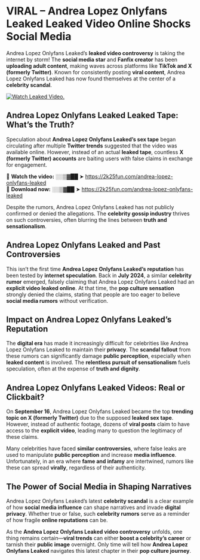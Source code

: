 # VIRAL – Andrea Lopez Onlyfans Leaked Leaked Video Online Shocks Social Media 

Andrea Lopez Onlyfans Leaked’s **leaked video controversy** is taking the internet by storm! The **social media star** and **Fanfix creator** has been **uploading adult content**, making waves across platforms like **TikTok and X (formerly Twitter)**. Known for consistently posting **viral content**, Andrea Lopez Onlyfans Leaked has now found themselves at the center of a **celebrity scandal**.  

[![Watch Leaked Video.](https://miro.medium.com/v2/resize:fit:828/format:webp/1*cilzJN44JGOrTw9NJCrNHA.gif "Watch Leaked Video")](https://2k25fun.com/andrea-lopez-onlyfans-leaked)

## **Andrea Lopez Onlyfans Leaked Leaked Tape: What’s the Truth?**  
Speculation about **Andrea Lopez Onlyfans Leaked’s sex tape** began circulating after multiple **Twitter trends** suggested that the video was available online. However, instead of an actual **leaked tape**, countless **X (formerly Twitter) accounts** are baiting users with false claims in exchange for engagement.  

🔹 **Watch the video:** ░░▒▓██ ➤ https://2k25fun.com/andrea-lopez-onlyfans-leaked  
🔹 **Download now:** ░░▒▓██ ➤ https://2k25fun.com/andrea-lopez-onlyfans-leaked  

Despite the rumors, Andrea Lopez Onlyfans Leaked has not publicly confirmed or denied the allegations. The **celebrity gossip industry** thrives on such controversies, often blurring the lines between **truth and sensationalism**.  

## **Andrea Lopez Onlyfans Leaked and Past Controversies**  
This isn’t the first time **Andrea Lopez Onlyfans Leaked’s reputation** has been tested by **internet speculation**. Back in **July 2024**, a similar **celebrity rumor** emerged, falsely claiming that Andrea Lopez Onlyfans Leaked had an **explicit video leaked online**. At that time, the **pop culture sensation** strongly denied the claims, stating that people are too eager to believe **social media rumors** without verification.  

## **Impact on Andrea Lopez Onlyfans Leaked’s Reputation**  
The **digital era** has made it increasingly difficult for celebrities like Andrea Lopez Onlyfans Leaked to maintain their **privacy**. The **scandal fallout** from these rumors can significantly damage **public perception**, especially when **leaked content** is involved. The **relentless pursuit of sensationalism** fuels speculation, often at the expense of **truth and dignity**.  

## **Andrea Lopez Onlyfans Leaked Videos: Real or Clickbait?**  
On **September 16**, Andrea Lopez Onlyfans Leaked became the top **trending topic on X (formerly Twitter)** due to the supposed **leaked sex tape**. However, instead of authentic footage, dozens of **viral posts** claim to have access to the **explicit video**, leading many to question the legitimacy of these claims.  

Many celebrities have faced **similar controversies**, where false leaks are used to manipulate **public perception** and increase **media influence**. Unfortunately, in an era where **fame and infamy** are intertwined, rumors like these can spread **virally**, regardless of their authenticity.  

## **The Power of Social Media in Shaping Narratives**  
Andrea Lopez Onlyfans Leaked’s latest **celebrity scandal** is a clear example of how **social media influence** can shape narratives and invade **digital privacy**. Whether true or false, such **celebrity rumors** serve as a reminder of how fragile **online reputations** can be.  

As the **Andrea Lopez Onlyfans Leaked video controversy** unfolds, one thing remains certain—**viral trends** can either **boost a celebrity’s career** or tarnish their **public image** overnight. Only time will tell how **Andrea Lopez Onlyfans Leaked** navigates this latest chapter in their **pop culture journey**. 